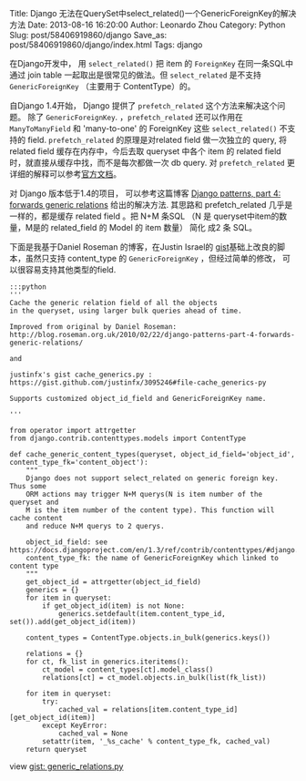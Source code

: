 Title: Django 无法在QuerySet中select_related()一个GenericForeignKey的解决方法
Date: 2013-08-16 16:20:00
Author: Leonardo Zhou
Category: Python
Slug: post/58406919860/django
Save_as: post/58406919860/django/index.html
Tags: django

在Django开发中， 用 `select_related()` 把 item 的 `ForeignKey` 在同一条SQL中通过 join table 一起取出是很常见的做法。但 `select_related` 是不支持 `GenericForeignKey` （主要用于 ContentType）的。


自Django 1.4开始， Django 提供了 `prefetch_related` 这个方法来解决这个问题。 除了 `GenericForeignKey`. ，`prefetch_related` 还可以作用在 `ManyToManyField` 和 'many-to-one' 的 ForeignKey 这些 `select_related()` 不支持的 field. `prefetch_related` 的原理是对related field 做一次独立的 query, 将 related field 缓存在内存中，今后去取 queryset 中各个 item 的 related field 时，就直接从缓存中找，而不是每次都做一次 db query. 对 `prefetch_related` 更详细的解释可以参考[官方文档][]。

对 Django 版本低于1.4的项目， 可以参考这篇博客 [Django patterns, part 4: forwards generic relations][] 给出的解决方法. 其思路和 prefetch\_related 几乎是一样的，都是缓存 related field 。把 N+M 条SQL （N 是 queryset中item的数量，M是的 related\_field 的 Model 的 item
数量） 简化 成2 条 SQL。


下面是我基于Daniel Roseman 的博客，在Justin Israel的 [gist][]基础上改良的脚本，虽然只支持 content\_type 的 `GenericForeignKey` ，但经过简单的修改， 可以很容易支持其他类型的field.

    :::python
    '''
    Cache the generic relation field of all the objects 
    in the queryset, using larger bulk queries ahead of time.
     
    Improved from original by Daniel Roseman:
    http://blog.roseman.org.uk/2010/02/22/django-patterns-part-4-forwards-generic-relations/

    and

    justinfx's gist cache_generics.py :
    https://gist.github.com/justinfx/3095246#file-cache_generics-py

    Supports customized object_id_field and GenericForeignKey name.

    '''

    from operator import attrgetter
    from django.contrib.contenttypes.models import ContentType
     
    def cache_generic_content_types(queryset, object_id_field='object_id', content_type_fk='content_object'):
        """
        Django does not support select_related on generic foreign key. Thus some
        ORM actions may trigger N+M querys(N is item number of the queryset and
        M is the item number of the content type). This function will cache content
        and reduce N+M querys to 2 querys.

        object_id_field: see https://docs.djangoproject.com/en/1.3/ref/contrib/contenttypes/#django.contrib.contenttypes.generic.GenericRelation
        content_type_fk: the name of GenericForeignKey which linked to content type
        """
        get_object_id = attrgetter(object_id_field)
        generics = {}
        for item in queryset:
            if get_object_id(item) is not None:
                generics.setdefault(item.content_type_id, set()).add(get_object_id(item))
     
        content_types = ContentType.objects.in_bulk(generics.keys())
     
        relations = {}
        for ct, fk_list in generics.iteritems():
            ct_model = content_types[ct].model_class()
            relations[ct] = ct_model.objects.in_bulk(list(fk_list))
     
        for item in queryset:
            try:
                cached_val = relations[item.content_type_id][get_object_id(item)]
            except KeyError:
                cached_val = None
            setattr(item, '_%s_cache' % content_type_fk, cached_val)
        return queryset

view [gist: generic_relations.py][]


  [官方文档]: docs.djangoproject.com/en/dev/ref/models/querysets/#prefetch-related
  [Django patterns, part 4: forwards generic relations]: http://blog.roseman.org.uk/2010/02/22/django-patterns-part-4-forwards-generic-relations/
  [gist]: https://gist.github.com/justinfx/3095246#file-cache_generics-py
  [gist: generic_relations.py]: https://gist.github.com/glasslion/6247958#file-generic_relations-py
